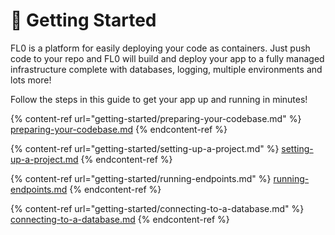# 🚀 Getting Started

FL0 is a platform for easily deploying your code as containers. Just push code to your repo  and FL0 will build and deploy your app to a fully managed infrastructure complete with  databases, logging, multiple environments and lots more!

Follow the steps in this guide to get your app up and running in minutes!

{% content-ref url="getting-started/preparing-your-codebase.md" %}
[preparing-your-codebase.md](getting-started/preparing-your-codebase.md)
{% endcontent-ref %}

{% content-ref url="getting-started/setting-up-a-project.md" %}
[setting-up-a-project.md](getting-started/setting-up-a-project.md)
{% endcontent-ref %}

{% content-ref url="getting-started/running-endpoints.md" %}
[running-endpoints.md](getting-started/running-endpoints.md)
{% endcontent-ref %}

{% content-ref url="getting-started/connecting-to-a-database.md" %}
[connecting-to-a-database.md](getting-started/connecting-to-a-database.md)
{% endcontent-ref %}



